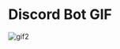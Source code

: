 # Discord Bot GIF


![gif2](https://user-images.githubusercontent.com/45850882/123389055-1c921800-d5b7-11eb-9685-cfdd2c8415d0.gif)
